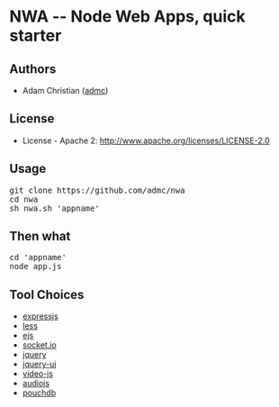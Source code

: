 # NWA -- Node Web Apps, quick starter

## Authors

  - Adam Christian ([admc](http://github.com/admc))
  
## License

  * License - Apache 2: http://www.apache.org/licenses/LICENSE-2.0

## Usage

<pre>
git clone https://github.com/admc/nwa
cd nwa
sh nwa.sh 'appname'
</pre>


## Then what

<pre>
cd 'appname'
node app.js
</pre>

## Tool Choices

 - [expressjs](http://expressjs.com/)
  - [less](http://lesscss.org/)
  - [ejs](http://embeddedjs.com/)  
 - [socket.io](http://socket.io/)
 - [jquery](http://jquery.com/)
 - [jquery-ui](http://jqueryui.com/)
 - [video-js](http://videojs.com/)
 - [audiojs](http://kolber.github.com/audiojs/)
 - [pouchdb](http://pouchdb.com/)
